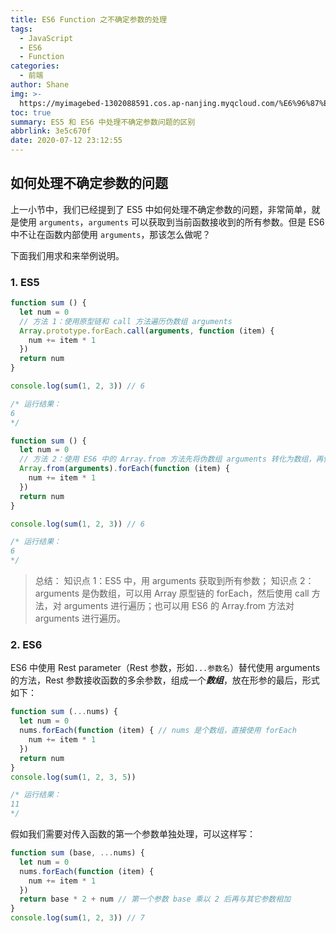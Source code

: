 ```yaml
---
title: ES6 Function 之不确定参数的处理
tags:
  - JavaScript
  - ES6
  - Function
categories:
  - 前端
author: Shane
img: >-
  https://myimagebed-1302088591.cos.ap-nanjing.myqcloud.com/%E6%96%87%E7%AB%A0%E7%89%B9%E5%BE%81%E5%9B%BE/29.jpg
toc: true
summary: ES5 和 ES6 中处理不确定参数问题的区别
abbrlink: 3e5c670f
date: 2020-07-12 23:12:55
---
```


## 如何处理不确定参数的问题

上一小节中，我们已经提到了 ES5 中如何处理不确定参数的问题，非常简单，就是使用 `arguments`，`arguments` 可以获取到当前函数接收到的所有参数。但是 ES6 中不让在函数内部使用 `arguments`，那该怎么做呢？

下面我们用求和来举例说明。

### 1. ES5

```javascript
function sum () {
  let num = 0
  // 方法 1：使用原型链和 call 方法遍历伪数组 arguments
  Array.prototype.forEach.call(arguments, function (item) {
    num += item * 1
  })
  return num
}

console.log(sum(1, 2, 3)) // 6

/* 运行结果：
6
*/
```

```javascript
function sum () {
  let num = 0
  // 方法 2：使用 ES6 中的 Array.from 方法先将伪数组 arguments 转化为数组，再使用 forEach 方法遍历数组
  Array.from(arguments).forEach(function (item) {
    num += item * 1
  })
  return num
}

console.log(sum(1, 2, 3)) // 6

/* 运行结果：
6
*/
```

> 总结：
> 知识点 1：ES5 中，用 arguments 获取到所有参数；
> 知识点 2：arguments 是伪数组，可以用 Array 原型链的 forEach，然后使用 call 方法，对 arguments 进行遍历；也可以用 ES6 的 Array.from 方法对 arguments 进行遍历。

### 2. ES6

ES6 中使用 Rest parameter（Rest 参数，形如`...参数名`）替代使用 arguments 的方法，Rest 参数接收函数的多余参数，组成一个***数组***，放在形参的最后，形式如下：

```javascript
function sum (...nums) {
  let num = 0
  nums.forEach(function (item) { // nums 是个数组，直接使用 forEach
    num += item * 1
  })
  return num
}
console.log(sum(1, 2, 3, 5))

/* 运行结果：
11
*/
```

假如我们需要对传入函数的第一个参数单独处理，可以这样写：

```javascript
function sum (base, ...nums) {
  let num = 0
  nums.forEach(function (item) {
    num += item * 1
  })
  return base * 2 + num // 第一个参数 base 乘以 2 后再与其它参数相加
}
console.log(sum(1, 2, 3)) // 7
```